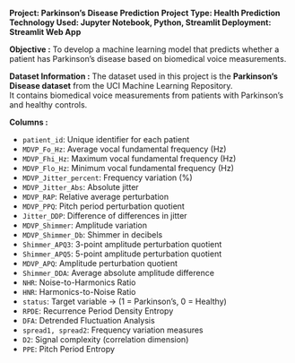 **Project: Parkinson’s Disease Prediction**
**Project Type: Health Prediction
Technology Used: Jupyter Notebook, Python, Streamlit
Deployment: Streamlit Web App**

**Objective :**
To develop a machine learning model that predicts whether a patient has Parkinson’s disease based on biomedical voice measurements.

**Dataset Information :**
The dataset used in this project is the **Parkinson’s Disease dataset** from the UCI Machine Learning Repository.  
It contains biomedical voice measurements from patients with Parkinson’s and healthy controls.  

**Columns :**
- `patient_id`: Unique identifier for each patient
- `MDVP_Fo_Hz`: Average vocal fundamental frequency (Hz)
- `MDVP_Fhi_Hz`: Maximum vocal fundamental frequency (Hz)
- `MDVP_Flo_Hz`: Minimum vocal fundamental frequency (Hz)
- `MDVP_Jitter_percent`: Frequency variation (%)
- `MDVP_Jitter_Abs`: Absolute jitter
- `MDVP_RAP`: Relative average perturbation
- `MDVP_PPQ`: Pitch period perturbation quotient
- `Jitter_DDP`: Difference of differences in jitter
- `MDVP_Shimmer`: Amplitude variation
- `MDVP_Shimmer_Db`: Shimmer in decibels
- `Shimmer_APQ3`: 3-point amplitude perturbation quotient
- `Shimmer_APQ5`: 5-point amplitude perturbation quotient
- `MDVP_APQ`: Amplitude perturbation quotient
- `Shimmer_DDA`: Average absolute amplitude difference
- `NHR`: Noise-to-Harmonics Ratio
- `HNR`: Harmonics-to-Noise Ratio
- `status`: Target variable → (1 = Parkinson’s, 0 = Healthy)
- `RPDE`: Recurrence Period Density Entropy
- `DFA`: Detrended Fluctuation Analysis
- `spread1, spread2`: Frequency variation measures
- `D2`: Signal complexity (correlation dimension)
- `PPE`: Pitch Period Entropy

